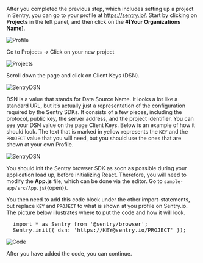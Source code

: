 After you completed the previous step, which includes setting up a project in Sentry, you can go to your profile at https://sentry.io/. Start by clicking on **Projects** in the left panel, and then click on the **#[Your Organizations Name]**. 

![Profile](https://imgur.com/ggrT5V6.png "Profile")

Go to Projects -> Click on your new project 

![Projects](https://imgur.com/Ee6JVii.png "Projects")

Scroll down the page and click on Client Keys (DSN).

![SentryDSN](https://imgur.com/oopNWpj.png "Sentry DSN")

DSN is a value that stands for Data Source Name. It looks a lot like a standard URL, but it’s actually just a representation of the configuration required by the Sentry SDKs. It consists of a few pieces, including the protocol, public key, the server address, and the project identifier. You can see your DSN value on the page Client Keys. Below is an example of how it should look. The text that is marked in yellow represents the `KEY` and the `PROJECT` value that you will need, but you should use the ones that are shown at your own Profile. 

![SentryDSN](https://imgur.com/kAC7kwd.png "Sentry DSN")

You should init the Sentry browser SDK as soon as possible during your application load up, before initializing React. Therefore, you will need to modify the **App.js** file, which can be done via the editor. Go to `sample-app/src/App.js`{{open}}. 

You then need to add this code block under the other import-statements, but replace `KEY` and `PROJECT` to what is shown at you profile on Sentry.io. The picture below illustrates where to put the code and how it will look. 

<pre class="file">
  import * as Sentry from '@sentry/browser';
  Sentry.init({ dsn: 'https://KEY@sentry.io/PROJECT' }); 
</pre>

![Code](https://imgur.com/DIDe1RD.png "Code example")

After you have added the code, you can continue. 

